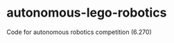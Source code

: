 autonomous-lego-robotics
========================

Code for autonomous robotics competition (6.270)
